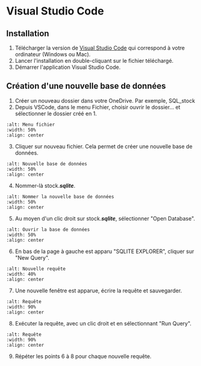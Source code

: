<!-- Copyright 2024 Caroline Blank <caro@c-space.org> -->
<!-- SPDX-License-Identifier: CC-BY-NC-SA-4.0 -->

# Visual Studio Code

## Installation

1. Télécharger la version de [Visual Studio Code](https://code.visualstudio.com/download)
qui correspond à votre ordinateur (Windows ou Mac).
2. Lancer l'installation en double-cliquant sur le fichier téléchargé.
3. Démarrer l'application Visual Studio Code.

## Création d'une nouvelle base de données

1. Créer un nouveau dossier dans votre OneDrive. Par exemple, SQL_stock
2. Depuis VSCode, dans le menu Fichier, choisir ouvrir le dossier... et
sélectionner le dossier créé en 1.
```{figure} images/menu-fichier.png
:alt: Menu fichier
:width: 50%
:align: center
```
3. Cliquer sur nouveau fichier. Cela permet de créer une nouvelle base de
données.
```{figure} images/new-bd.png
:alt: Nouvelle base de données
:width: 50%
:align: center
```
4. Nommer-là stock.***sqlite***.
```{figure} images/nommer.png
:alt: Nommer la nouvelle base de données
:width: 50%
:align: center
```
5. Au moyen d'un clic droit sur stock.***sqlite***, sélectionner
"Open Database".
```{figure} images/ouvrir.png
:alt: Ouvrir la base de données
:width: 50%
:align: center
```
6. En bas de la page à gauche est apparu "SQLITE EXPLORER", cliquer sur
"New Query".
```{figure} images/explorer.png
:alt: Nouvelle requête
:width: 40%
:align: center
```
7. Une nouvelle fenêtre est apparue, écrire la requête et sauvegarder.
```{figure} images/requete.png
:alt: Requête
:width: 90%
:align: center
```
8. Exécuter la requête, avec un clic droit et en sélectionnant "Run Query".
```{figure} images/executer.png
:alt: Requête
:width: 90%
:align: center
```
9. Répéter les points 6 à 8 pour chaque nouvelle requête.





